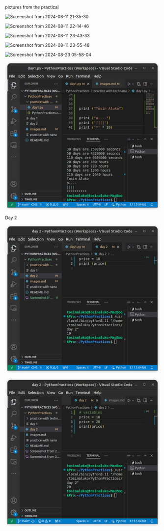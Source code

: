 pictures from the practical

![Screenshot from 2024-08-11 21-35-30](https://github.com/user-attachments/assets/defe67d5-946f-4e9e-88c8-4a86c8267168)

![Screenshot from 2024-08-11 22-14-46](https://github.com/user-attachments/assets/7789654d-16de-489f-a4fa-9f745ae8b847)

![Screenshot from 2024-08-11 23-43-33](https://github.com/user-attachments/assets/de17d8d2-f56f-44e7-b614-fc80439fc8de)

![Screenshot from 2024-08-11 23-55-48](https://github.com/user-attachments/assets/46f9fd8d-417d-4e4a-bc53-da1e3fddefb3)

![Screenshot from 2024-08-23 05-58-04](https://github.com/user-attachments/assets/070f6b7e-1ce8-45e6-a909-874be941814b)

![alt text](<Screenshot from 2024-09-14 14-32-09.png>)

Day 2

![alt text](<Screenshot from 2024-09-14 14-35-42.png>)


![alt text](<Screenshot from 2024-09-14 14-41-25.png>)

